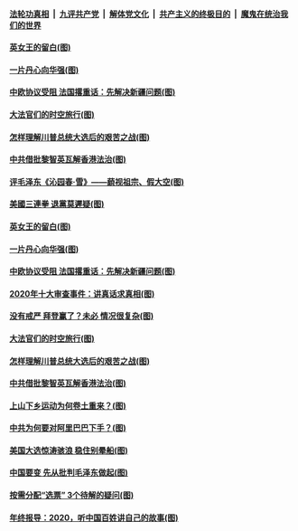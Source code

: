 

####  [法轮功真相](../../../../basic/blob/master/README.md?t=12292031) &nbsp;|&nbsp; [九评共产党](../../../../9ping.md/blob/master/README.md?t=12292031) &nbsp;|&nbsp; [解体党文化](../../../../jtdwh.md/blob/master/README.md?t=12292031)  &nbsp;|&nbsp; [共产主义的终极目的](../../../../gczydzjmd.md/blob/master/README.md?t=12292031) &nbsp;|&nbsp; [魔鬼在统治我们的世界](../../../../mgztzwmdsj.md/blob/master/README.md?t=12292031) 

#### [英女王的留白(图)](../pages/p4/957349.md?t=12292031) 

#### [一片丹心向华强(图)](../pages/p4/957347.md?t=12292031) 

#### [中欧协议受阻 法国撂重话：先解决新疆问题(图)](../pages/p4/957343.md?t=12292031) 

#### [大法官们的时空旅行(图)](../pages/p4/957282.md?t=12292031) 

#### [怎样理解川普总统大选后的艰苦之战(图)](../pages/p4/957257.md?t=12292031) 

#### [中共借批黎智英瓦解香港法治(图)](../pages/p4/957253.md?t=12292031) 



#### [评毛泽东《沁园春·雪》——藐视祖宗、假大空(图)](../pages/p4/957384.md?t=12292031) 

#### [美國三連拳 退黨莫遲疑(图)](../pages/p4/957381.md?t=12292031) 

#### [英女王的留白(图)](../pages/p4/957349.md?t=12292031) 

#### [一片丹心向华强(图)](../pages/p4/957347.md?t=12292031) 

#### [中欧协议受阻 法国撂重话：先解决新疆问题(图)](../pages/p4/957343.md?t=12292031) 

#### [2020年十大审查事件：讲真话求真相(图)](../pages/p4/957348.md?t=12292031) 


#### [没有戒严 拜登赢了？未必 情况很复杂(图)](../pages/p4/956528.md?t=12292031) 

#### [大法官们的时空旅行(图)](../pages/p4/957282.md?t=12292031) 

#### [怎样理解川普总统大选后的艰苦之战(图)](../pages/p4/957257.md?t=12292031) 

#### [中共借批黎智英瓦解香港法治(图)](../pages/p4/957253.md?t=12292031) 

#### [上山下乡运动为何卷土重来？(图)](../pages/p4/957236.md?t=12292031) 

#### [中共为何要对阿里巴巴下手？(图)](../pages/p4/957234.md?t=12292031) 

#### [美国大选惊涛骇浪 稳住别晕船(图)](../pages/p4/957233.md?t=12292031) 

#### [中国要变 先从批判毛泽东做起(图)](../pages/p4/957232.md?t=12292031) 

#### [按需分配“选票” 3个待解的疑问(图)](../pages/p4/957193.md?t=12292031) 


#### [年终报导：2020，听中国百姓讲自己的故事(图)](../pages/p4/957144.md?t=12292031) 

